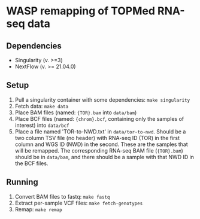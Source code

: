 # WASP remapping of TOPMed RNA-seq data

## Dependencies

* Singularity (v. >=3)
* NextFlow (v. >= 21.04.0)


## Setup

1. Pull a singularity container with some dependencies: `make singularity`
2. Fetch data: `make data`
3. Place BAM files (named: `{TOR}.bam` into `data/bam`)
4. Place BCF files (named: `{chrom}.bcf`, containing only the samples of interest) into `data/bcf`
5. Place a file named 'TOR-to-NWD.txt' in `data/tor-to-nwd`. Should be a two column TSV file (no header) with RNA-seq ID (TOR) in the first column and WGS ID (NWD) in the second. These are the samples that will be remapped. The corresponding RNA-seq BAM file (`{TOR}.bam`) should be in `data/bam`, and there should be a sample with that NWD ID in the BCF files.


## Running

1. Convert BAM files to fastq: `make fastq`
2. Extract per-sample VCF files: `make fetch-genotypes`
3. Remap: `make remap`
